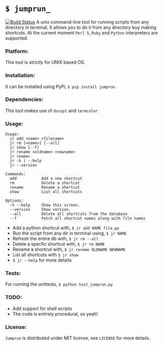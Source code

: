 `$ jumprun_`
=============
[![Build Status](https://travis-ci.org/itsnauman/jumprun.svg?branch=master)](https://travis-ci.org/itsnauman/jumprun)
A unix command-line tool for running scripts from any directory in terminal, It allows you to do it from any directory buy making shortcuts. At the current moment `Perl 5`, `Ruby` and `Python` interpreters are supported.

### Platform:

This tool is strictly for UNIX based OS.

### Installation:

It can be installed using PyPi, `$ pip install jumprun`.

### Dependencies:
This tool makes use of `docopt` and `termcolor`

### Usage:
```
Usage:
  jr add <name> <filename>
  jr rm [<name>] [--all]
  jr show [--f]
  jr rename <oldname> <newname>
  jr <name>
  jr -h | --help
  jr --version

Commands:
  add           Add a new shortcut
  rm            Delete a shortcut
  rename        Rename a shortcut
  show          List all shortcuts

Options:
  -h --help     Show this screen.
  --version     Show version.
  --all         Delete all shortcuts from the database
  --f           Fetch all shortcut names along with file names
```
* Add a python shortcut with, `$ jr add NAME file.py`
* Run the script from any dir in terminal using, `$ jr NAME`
* Refresh the entire db with, `$ jr rm --all`
* Delete a specfic shortcut with, `$ jr rm NAME`
* Rename a shortcut with, `$ jr rename OLDNAME NEWNAME`
* List all shortcuts with `$ jr show`
* `$ jr --help` for more details

### Tests:
For running the unittests, `$ python test_jumprun.py` 

### TODO:
* Add support for shell scripts 
* The code is entirely procedural, so yeah!

### License:
`Jumprun` is distributed under MIT license, see `LICENSE` for more details.
